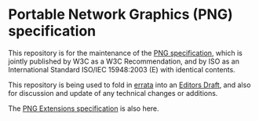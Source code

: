 # Portable Network Graphics (PNG) specification

This repository is for the maintenance of the [PNG specification](https://www.w3.org/TR/PNG/),
which is jointly published by W3C as a W3C Recommendation,
and by ISO as an International Standard ISO/IEC 15948:2003 (E)
with identical contents.

This repository is being used to fold in [errata](https://www.w3.org/2003/11/REC-PNG-20031110-errata)
into an [Editors Draft](https://w3c.github.io/PNG-spec/),
and also for discussion and update of any technical changes or additions.

The [PNG Extensions specification](https://w3c.github.io/PNG-spec/extensions/Overview.html) is also here.
